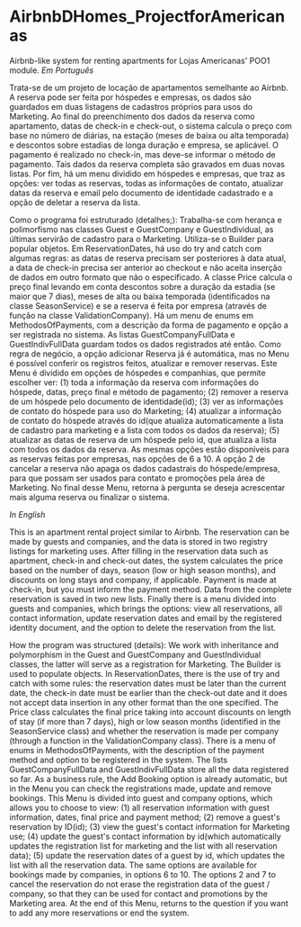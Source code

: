 # AirbnbDHomes_ProjectforAmericanas
Airbnb-like system for renting apartments for Lojas Americanas' POO1 module.
*Em Português*

Trata-se de um projeto de locação de apartamentos semelhante ao Airbnb. 
A reserva pode ser feita por hóspedes e empresas, os dados são guardados em duas listagens de cadastros próprios para usos do Marketing. 
Ao final do preenchimento dos dados da reserva como apartamento, datas de check-in e check-out, o sistema calcula o preço com base no número de diárias, na estação (meses de baixa ou alta temporada) e descontos sobre estadias de longa duração e empresa, se aplicável. 
O pagamento é realizado no check-in, mas deve-se informar o método de pagamento. 
Tais dados da reserva completa são gravados em duas novas listas. 
Por fim, há um menu dividido em hóspedes e empresas, que traz as opções: ver todas as reservas, todas as informações de contato, atualizar datas da reserva e email pelo documento de identidade cadastrado e a opção de deletar a reserva da lista.

Como o programa foi estruturado (detalhes;):
Trabalha-se com herança e polimorfismo nas classes Guest e GuestCompany e GuestIndividual, as últimas servirão de cadastro para o Marketing. 
Utiliza-se o Builder para popular objetos. 
Em ReservationDates, há uso do try and catch com algumas regras: as datas de reserva precisam ser posteriores à data atual, a data de check-in precisa ser anterior ao checkout e não aceita inserção de dados em outro formato que não o especificado. 
A classe Price calcula o preço final levando em conta descontos sobre a duração da estadia (se maior que 7 dias), meses de alta ou baixa temporada (identificados na classe SeasonService) e se a reserva é feita por empresa (através de função na classe ValidationCompany).
 Há um menu de enums em MethodosOfPayments, com a descrição da forma de pagamento e opção a ser registrada no sistema. 
As listas GuestCompanyFullData e GuestIndivFullData guardam todos os dados registrados até então.
 Como regra de negócio, a opção adicionar Reserva já é automática, mas no Menu é possível conferir os registros feitos, atualizar e remover reservas.
 Este Menu é dividido em opções de hóspedes e companhias, que permite escolher ver:
 (1) toda a informação da reserva com informações do hóspede, datas, preço final e método de pagamento; 
(2) remover a reserva de um hóspede pelo documento de identidade(id); 
(3) ver as informações de contato do hóspede para uso do Marketing; 
(4) atualizar a informação de contato do hóspede através do id(que atualiza automaticamente a lista de cadastro para marketing e a lista com todos os dados da reserva);
(5) atualizar as datas de reserva de um hóspede pelo id, que atualiza a lista com todos os dados da reserva. 
As mesmas opções estão disponíveis para as reservas feitas por empresas, nas opções de 6 a 10.
 A opção 2 de cancelar a reserva não apaga os dados cadastrais do hóspede/empresa, para que possam ser usados para contato e promoções pela área de Marketing. 
No final desse Menu, retorna à pergunta se deseja acrescentar mais alguma reserva ou finalizar o sistema. 

*In English*

This is an apartment rental project similar to Airbnb. 
The reservation can be made by guests and companies, and the data is stored in two registry listings for marketing uses. 
After filling in the reservation data such as apartment, check-in and check-out dates, the system calculates the price based on the number of days, season (low or high season months), and discounts on long stays and company, if applicable. 
Payment is made at check-in, but you must inform the payment method. 
Data from the complete reservation is saved in two new lists. 
Finally there is a menu divided into guests and companies, which brings the options: view all reservations, all contact information, update reservation dates and email by the registered identity document, and the option to delete the reservation from the list.

How the program was structured (details):
We work with inheritance and polymorphism in the Guest and GuestCompany and GuestIndividual classes, the latter will serve as a registration for Marketing. 
The Builder is used to populate objects. 
In ReservationDates, there is the use of try and catch with some rules: the reservation dates must be later than the current date, the check-in date must be earlier than the check-out date and it does not accept data insertion in any other format than the one specified. 
The Price class calculates the final price taking into account discounts on length of stay (if more than 7 days), high or low season months (identified in the SeasonService class) and whether the reservation is made per company (through a function in the ValidationCompany class).
 There is a menu of enums in MethodosOfPayments, with the description of the payment method and option to be registered in the system. 
The lists GuestCompanyFullData and GuestIndivFullData store all the data registered so far.
 As a business rule, the Add Booking option is already automatic, but in the Menu you can check the registrations made, update and remove bookings.
 This Menu is divided into guest and company options, which allows you to choose to view:
(1) all reservation information with guest information, dates, final price and payment method; 
(2) remove a guest's reservation by ID(id); 
(3) view the guest's contact information for Marketing use; 
(4) update the guest's contact information by id(which automatically updates the registration list for marketing and the list with all reservation data);
(5) update the reservation dates of a guest by id, which updates the list with all the reservation data. 
The same options are available for bookings made by companies, in options 6 to 10.
 The options 2 and 7 to cancel the reservation do not erase the registration data of the guest / company, so that they can be used for contact and promotions by the Marketing area. 
At the end of this Menu, returns to the question if you want to add any more reservations or end the system. 


